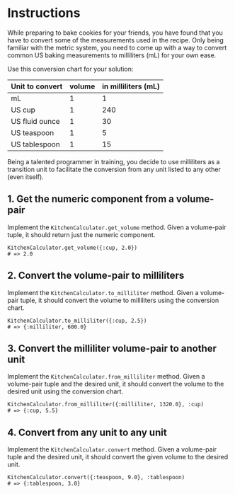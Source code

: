 # Instructions

While preparing to bake cookies for your friends, you have found that you have to convert some of the measurements used in the recipe.
Only being familiar with the metric system, you need to come up with a way to convert common US baking measurements to milliliters (mL) for your own ease.

Use this conversion chart for your solution:

| Unit to convert | volume | in milliliters (mL) |
| --------------- | ------ | ------------------- |
| mL              | 1      | 1                   |
| US cup          | 1      | 240                 |
| US fluid ounce  | 1      | 30                  |
| US teaspoon     | 1      | 5                   |
| US tablespoon   | 1      | 15                  |

Being a talented programmer in training, you decide to use milliliters as a transition unit to facilitate the conversion from any unit listed to any other (even itself).

## 1. Get the numeric component from a volume-pair

Implement the `KitchenCalculator.get_volume` method.
Given a volume-pair tuple, it should return just the numeric component.

```crystal
KitchenCalculator.get_volume({:cup, 2.0})
# => 2.0
```

## 2. Convert the volume-pair to milliliters

Implement the `KitchenCalculator.to_milliliter` method.
Given a volume-pair tuple, it should convert the volume to milliliters using the conversion chart.

```crystal
KitchenCalculator.to_milliliter({:cup, 2.5})
# => {:milliliter, 600.0}
```

## 3. Convert the milliliter volume-pair to another unit

Implement the `KitchenCalculator.from_milliliter` method. 
Given a volume-pair tuple and the desired unit, it should convert the volume to the desired unit using the conversion chart.

```crystal
KitchenCalculator.from_milliliter({:milliliter, 1320.0}, :cup)
# => {:cup, 5.5}
```

## 4. Convert from any unit to any unit

Implement the `KitchenCalculator.convert` method.
Given a volume-pair tuple and the desired unit, it should convert the given volume to the desired unit.

```crystal
KitchenCalculator.convert({:teaspoon, 9.0}, :tablespoon)
# => {:tablespoon, 3.0}
```
